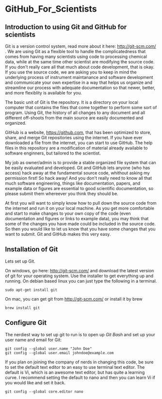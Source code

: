 GitHub_For_Scientists
=============================

Introduction to using Git and GitHub for scientists
----------------------------------------

Git is a version control system, read more about it here: http://git-scm.com/ . We are using Git as a flexible tool to handle the complicatedness that comes from having many scientists using code to processing chemical data, while at the same time other scientist are modifying the source code. If you don't really care all that much about code development, that is okay. If you use the source code, we are asking you to keep in mind the underlying process of instrument maintanance and software development and communicate your own expertise in a way that helps us organize and streamline our process with adequate documentation so that newer, better, and more flexiblity is available for you.

The basic unit of Git is the repository. It is a directory on your local computer that contains the files that come together to perform some sort of program. Using Git, the history of all changes to any document and all different off-shoots from the main source are easily documented and organized.

GitHub is a website, https://github.com, that has been optimized to store, share, and merge Git repositories using the internet. If you have ever downloaded a file from the internet, you can start to use GitHub. The help files in this repository are a modification of material already available to software enginners, but tailored to the scientist.

My job as owner/admin is to provide a stable organized file system that can be easily evaluated and developed. Git and GitHub lets anyone (who has access) hack away at the fundamental source code, whithout asking my permission first! So hack away! And you don't really need to know all that much software engineering, things like documentation, papers, and example data or figures are essential to good scientific documentation, so please submit them whereever you think they should be.

At first you will want to simply know how to pull down the source code from the internet and run it on your local machine. As you get more comfortable and start to make changes to your own copy of the code (even documentation and figures or links to example data), you may think that some of the changes you have made could be included in the source code. So then you would like to let us know that you have some changes that you want to submit. Git and GitHub makes this very easy.

Installation of Git
-------------------

Lets set up Git.

On windows, go here: http://git-scm.com/ and download the latest version of git for your operating system. Use the installer to get everything up and running. On debian based linux you can just type the following in a terminal.

``` shell
sudo apt-get install git
```

On mac, you can get git from http://git-scm.com/ or install it by brew
``` shell
brew install git
```

Configure Git
-------------

The nerdiest way to set up git to run is to open up *Git Bash* and set up your user name and email for Git:
``` git
git config --global user.name "John Doe"
git config --global user.email johndoe@example.com
```

If you plan on joining the company of nerds in changing this code, be sure to set the default text editor to an easy to use terminal text editor. The default is Vi, which is an awesome text editor, but has quite a learning curve. I recommend setting the default to nano and then you can learn Vi if you would like and set it back.

``` git
git config --global core.editor nano
```
